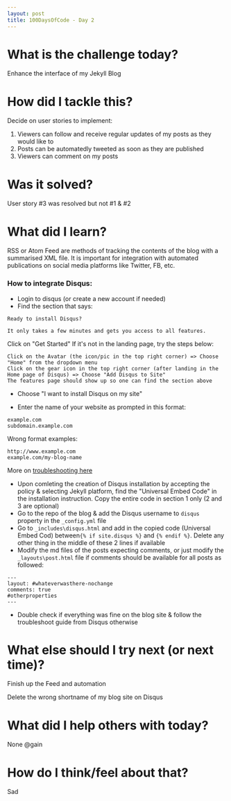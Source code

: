 ```yaml
---
layout: post
title: 100DaysOfCode - Day 2
---
```

# What is the challenge today?
Enhance the interface of my Jekyll Blog

# How did I tackle this?
Decide on user stories to implement:

1. Viewers can follow and receive regular updates of my posts as they would like to
2. Posts can be automatedly tweeted as soon as they are published
3. Viewers can comment on my posts

# Was it solved?
User story #3 was resolved but not #1 & #2

# What did I learn?
RSS or Atom Feed are methods of tracking the contents of the blog with a summarised XML file. 
It is important for integration with automated publications on social media platforms like Twitter, FB, etc.

### How to integrate Disqus:
- Login to disqus (or create a new account if needed)
-  Find the section that says:

```
Ready to install Disqus?

It only takes a few minutes and gets you access to all features.
```

Click on "Get Started"
If it's not in the landing page, try the steps below:

```
Click on the Avatar (the icon/pic in the top right corner) => Choose "Home" from the dropdown menu
Click on the gear icon in the top right corner (after landing in the Home page of Disqus) => Choose "Add Disqus to Site" 
The features page should show up so one can find the section above
```

- Choose "I want to install Disqus on my site"

- Enter the name of your website as prompted in this format:

```
example.com 
subdomain.example.com
```
Wrong format examples:

```
http://www.example.com 
example.com/my-blog-name
```

More on [troubleshooting here](https://help.disqus.com/customer/portal/articles/472007-i-m-receiving-the-message-%22we-were-unable-to-load-disqus-%22)

- Upon comleting the creation of Disqus installation by accepting the policy & selecting Jekyll platform, 
find the "Universal Embed Code" in the installation instruction. Copy the entire code in section 1 only (2 and 3 are optional)
- Go to the repo of the blog & add the Disqus username to `disqus` property in the `_config.yml` file
- Go to `_includes\disqus.html` and add in the copied code (Universal Embed Cod) between`{% if site.disqus %}` and `{% endif %}`.
Delete any other thing in the middle of these 2 lines if available
- Modify the md files of the posts expecting comments, or just modify the `_layouts\post.html` file if comments should be available for all posts as followed:

```
---
layout: #whateverwasthere-nochange
comments: true
#otherproperties
---
```
- Double check if everything was fine on the blog site & follow the troubleshoot guide from Disqus otherwise

# What else should I try next (or next time)?
Finish up the Feed and automation

Delete the wrong shortname of my blog site on Disqus

# What did I help others with today?
None @gain

# How do I think/feel about that?
Sad
